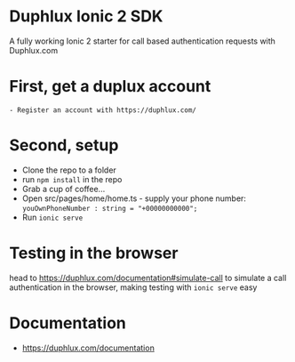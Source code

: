 # Duphlux Ionic 2 SDK

A fully working Ionic 2 starter for call based authentication requests with Duphlux.com

# First, get a duplux account
    - Register an account with https://duphlux.com/
    
# Second, setup

  - Clone the repo to a folder
  - run `npm install` in the repo
  - Grab a cup of coffee...
  - Open src/pages/home/home.ts - supply your phone number:
`youOwnPhoneNumber : string = "+00000000000"; `
  - Run `ionic serve`

# Testing in the browser
head to https://duphlux.com/documentation#simulate-call to simulate a call authentication in the browser, making testing with `ionic serve` easy

# Documentation
  - https://duphlux.com/documentation